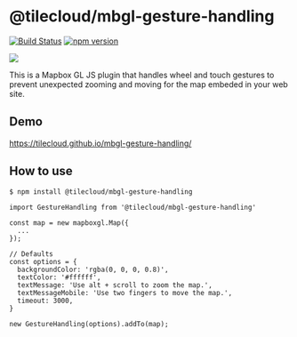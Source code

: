 # @tilecloud/mbgl-gesture-handling

[![Build Status](https://travis-ci.org/tilecloud/mbgl-gesture-handling.svg?branch=master)](https://travis-ci.org/tilecloud/mbgl-gesture-handling)
[![npm version](https://badge.fury.io/js/%40tilecloud%2Fmbgl-gesture-handling.svg)](https://badge.fury.io/js/%40tilecloud%2Fmbgl-gesture-handling)

![](https://www.evernote.com/l/ABV-KmK0NkVCQKskoYvAAFrBrepOXzi4XREB/image.png)

This is a Mapbox GL JS plugin that handles wheel and touch gestures to prevent unexpected zooming and moving for the map embeded in your web site.

## Demo

https://tilecloud.github.io/mbgl-gesture-handling/

## How to use

```bash
$ npm install @tilecloud/mbgl-gesture-handling
```

```node
import GestureHandling from '@tilecloud/mbgl-gesture-handling'

const map = new mapboxgl.Map({
  ...
});

// Defaults
const options = {
  backgroundColor: 'rgba(0, 0, 0, 0.8)',
  textColor: '#ffffff',
  textMessage: 'Use alt + scroll to zoom the map.',
  textMessageMobile: 'Use two fingers to move the map.',
  timeout: 3000,
}

new GestureHandling(options).addTo(map);
```
